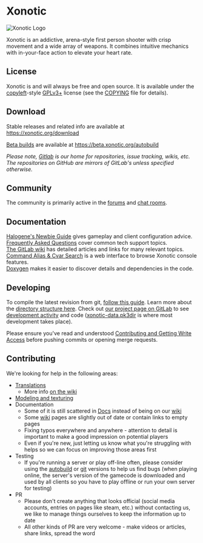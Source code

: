 # Xonotic

![Xonotic Logo](http://xonotic.org/static/img/xonotic-logo.png)

Xonotic is an addictive, arena-style first person shooter with crisp movement and a wide array of weapons. It combines intuitive mechanics with in-your-face action to elevate your heart rate.

## License

Xonotic is and will always be free and open source. It is available under the [copyleft](https://www.gnu.org/copyleft/)-style [GPLv3+](https://www.gnu.org/licenses/gpl-3.0.html) license (see the [COPYING](COPYING) file for details).

## Download

Stable releases and related info are available at https://xonotic.org/download

[Beta builds](https://gitlab.com/xonotic/xonotic/-/wikis/Autobuilds) are available at https://beta.xonotic.org/autobuild

*Please note, [Gitlab](https://gitlab.com/xonotic/) is our home for repositories, issue tracking, wikis, etc. The repositories on GitHub are mirrors of GitLab's unless specified otherwise.*

## Community

The community is primarily active in the [forums](https://forums.xonotic.org/) and [chat rooms](https://gitlab.com/xonotic/xonotic/-/wikis/Chat-Rooms).

## Documentation

[Halogene's Newbie Guide](https://xonotic.org/guide) gives gameplay and client configuration advice.  
[Frequently Asked Questions](https://xonotic.org/faq) cover common tech support topics.  
[The GitLab wiki](https://gitlab.com/xonotic/xonotic/-/wikis/home) has detailed articles and links for many relevant topics.  
[Command Alias & Cvar Search](https://xonotic.org/tools/cacs) is a web interface to browse Xonotic console features.  
[Doxygen](https://xonotic.org/doxygen) makes it easier to discover details and dependencies in the code.  

## Developing

To compile the latest revision from git, [follow this guide](https://gitlab.com/xonotic/xonotic/wikis/Repository_Access). Learn more about the [directory structure here](https://gitlab.com/xonotic/xonotic/wikis/Git). Check out [our project page on GitLab](https://gitlab.com/groups/xonotic) to see [development activity](https://gitlab.com/groups/xonotic/-/activity) and code ([xonotic-data.pk3dir](https://gitlab.com/xonotic/xonotic-data.pk3dir) is where most development takes place).

Please ensure you've read and understood [Contributing and Getting Write Access](https://gitlab.com/xonotic/xonotic/-/wikis/Repository_Access#contributing-and-getting-write-access) before pushing commits or opening merge requests.

## Contributing

We're looking for help in the following areas:

- [Translations](https://www.transifex.com/team-xonotic/xonotic/)
  - More info [on the wiki](https://gitlab.com/xonotic/xonotic/-/wikis/home#translating)
- [Modeling and texturing](https://gitlab.com/xonotic/xonotic-data.pk3dir/issues?label_name=Area%3A+Assets)
- Documentation
  - Some of it is still scattered in [Docs](https://gitlab.com/xonotic/xonotic/tree/master/Docs) instead of being on our [wiki](https://gitlab.com/xonotic/xonotic/wikis/home)
  - Some [wiki](https://gitlab.com/xonotic/xonotic/wikis/home) pages are slightly out of date or contain links to empty pages
  - Fixing typos everywhere and anywhere - attention to detail is important to make a good impression on potential players
  - Even if you're new, just letting us know what you're struggling with helps so we can focus on improving those areas first
- Testing
  - If you're running a server or play off-line often, please consider using the [autobuild](https://gitlab.com/xonotic/xonotic/wikis/Autobuilds) or [git](https://gitlab.com/xonotic/xonotic/wikis/Repository_Access) versions to help us find bugs (when playing online, the server's version of the gamecode is downloaded and used by all clients so you have to play offline or run your own server for testing)
- PR
  - Please don't create anything that looks official (social media accounts, entries on pages like steam, etc.) without contacting us, we like to manage things ourselves to keep the information up to date
  - All other kinds of PR are very welcome - make videos or articles, share links, spread the word

